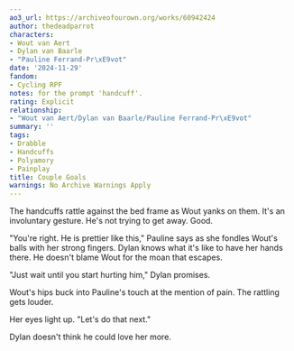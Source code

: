 ```yaml
---
ao3_url: https://archiveofourown.org/works/60942424
author: thedeadparrot
characters:
- Wout van Aert
- Dylan van Baarle
- "Pauline Ferrand-Pr\xE9vot"
date: '2024-11-29'
fandom:
- Cycling RPF
notes: for the prompt 'handcuff'.
rating: Explicit
relationship:
- "Wout van Aert/Dylan van Baarle/Pauline Ferrand-Pr\xE9vot"
summary: ''
tags:
- Drabble
- Handcuffs
- Polyamory
- Painplay
title: Couple Goals
warnings: No Archive Warnings Apply
---
```


The handcuffs rattle against the bed frame as Wout yanks on them. It's an involuntary gesture. He's not trying to get away. Good.

"You're right. He is prettier like this," Pauline says as she fondles Wout's balls with her strong fingers. Dylan knows what it's like to have her hands there. He doesn't blame Wout for the moan that escapes.

"Just wait until you start hurting him," Dylan promises.

Wout's hips buck into Pauline's touch at the mention of pain. The rattling gets louder.

Her eyes light up. "Let's do that next."

Dylan doesn't think he could love her more.